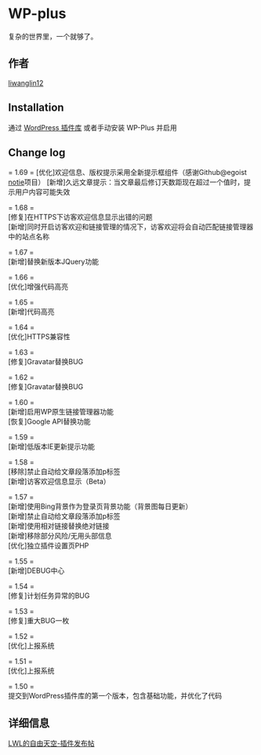 # WP-plus

复杂的世界里，一个就够了。

## 作者

[liwanglin12](http://lwl12.com)

## Installation

通过 [WordPress 插件库](https://wordpress.org/plugins/wp-plus/) 或者手动安装 WP-Plus 并启用

## Change log
= 1.69 =
[优化]欢迎信息、版权提示采用全新提示框组件（感谢Github@egoist [notie](https://github.com/egoist/notie)项目） 
[新增]久远文章提示：当文章最后修订天数距现在超过一个值时，提示用户内容可能失效

= 1.68 =  
[修复]在HTTPS下访客欢迎信息显示出错的问题  
[新增]同时开启访客欢迎和链接管理的情况下，访客欢迎将会自动匹配链接管理器中的站点名称

= 1.67 =  
[新增]替换新版本JQuery功能  

= 1.66 =  
[优化]增强代码高亮  

= 1.65 =  
[新增]代码高亮  

= 1.64 =  
[优化]HTTPS兼容性  

= 1.63 =  
[修复]Gravatar替换BUG  

= 1.62 =  
[修复]Gravatar替换BUG  

= 1.60 =  
[新增]启用WP原生链接管理器功能  
[恢复]Google API替换功能  

= 1.59 =  
[新增]低版本IE更新提示功能  

= 1.58 =  
[移除]禁止自动给文章段落添加p标签  
[新增]访客欢迎信息显示（Beta）  

= 1.57 =  
[新增]使用Bing背景作为登录页背景功能（背景图每日更新）  
[新增]禁止自动给文章段落添加p标签  
[新增]使用相对链接替换绝对链接  
[新增]移除部分风险/无用头部信息  
[优化]独立插件设置页PHP  

= 1.55 =  
[新增]DEBUG中心  

= 1.54 =  
[修复]计划任务异常的BUG  

= 1.53 =  
[修复]重大BUG一枚  

= 1.52 =  
[优化]上报系统  

= 1.51 =  
[优化]上报系统  

= 1.50 =  
提交到WordPress插件库的第一个版本，包含基础功能，并优化了代码  

## 详细信息

[LWL的自由天空-插件发布帖](https://blog.lwl12.com/read/wp-plus.html)
